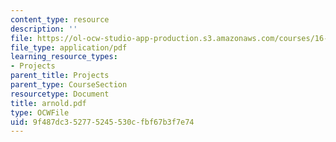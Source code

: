 ```yaml
---
content_type: resource
description: ''
file: https://ol-ocw-studio-app-production.s3.amazonaws.com/courses/16-622-experimental-projects-ii-fall-2003/9f487dc352775245530cfbf67b3f7e74_arnold.pdf
file_type: application/pdf
learning_resource_types:
- Projects
parent_title: Projects
parent_type: CourseSection
resourcetype: Document
title: arnold.pdf
type: OCWFile
uid: 9f487dc3-5277-5245-530c-fbf67b3f7e74
---
```

